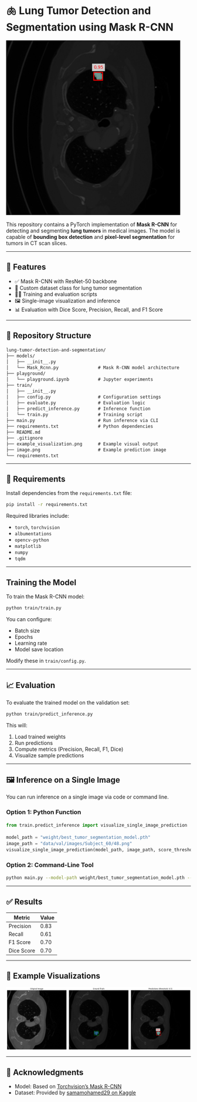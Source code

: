 # 🫁 Lung Tumor Detection and Segmentation using Mask R-CNN

![Example Prediction](image.png)

This repository contains a PyTorch implementation of **Mask R-CNN** for detecting and segmenting **lung tumors** in medical images. The model is capable of **bounding box detection** and **pixel-level segmentation** for tumors in CT scan slices.

---

## 🚀 Features

* ✅ Mask R-CNN with ResNet-50 backbone
* 🧠 Custom dataset class for lung tumor segmentation
* 🏋️‍♂️ Training and evaluation scripts
* 🖼️ Single-image visualization and inference
* 📊 Evaluation with Dice Score, Precision, Recall, and F1 Score

---

## 📁 Repository Structure

```
lung-tumor-detection-and-segmentation/
├── models/
│   ├── __init__.py
│   └── Mask_Rcnn.py               # Mask R-CNN model architecture
├── playground/
│   └── playground.ipynb           # Jupyter experiments
├── train/
│   ├── __init__.py
│   ├── config.py                  # Configuration settings
│   ├── evaluate.py                # Evaluation logic
│   ├── predict_inference.py       # Inference function
│   └── train.py                   # Training script
├── main.py                        # Run inference via CLI
├── requirements.txt               # Python dependencies
├── README.md
├── .gitignore
├── example_visualization.png      # Example visual output
├── image.png                      # Example prediction image
└── requirements.txt
```

---

## 🔧 Requirements

Install dependencies from the `requirements.txt` file:

```bash
pip install -r requirements.txt
```

Required libraries include:

* `torch`, `torchvision`
* `albumentations`
* `opencv-python`
* `matplotlib`
* `numpy`
* `tqdm`

---

## Training the Model

To train the Mask R-CNN model:

```bash
python train/train.py
```

You can configure:

* Batch size
* Epochs
* Learning rate
* Model save location

Modify these in `train/config.py`.

---

## 📈 Evaluation

To evaluate the trained model on the validation set:

```bash
python train/predict_inference.py
```

This will:

1. Load trained weights
2. Run predictions
3. Compute metrics (Precision, Recall, F1, Dice)
4. Visualize sample predictions

---

## 🖼️ Inference on a Single Image

You can run inference on a single image via code or command line.

### Option 1: Python Function

```python
from train.predict_inference import visualize_single_image_prediction

model_path = "weight/best_tumor_segmentation_model.pth"
image_path = "data/val/images/Subject_60/48.png"
visualize_single_image_prediction(model_path, image_path, score_threshold=0.5)
```

### Option 2: Command-Line Tool

```bash
python main.py --model-path weight/best_tumor_segmentation_model.pth --image-path data/val/images/Subject_60/48.png --score-threshold 0.9
```

---

## ✅ Results

| Metric     | Value |
| ---------- | ----- |
| Precision  | 0.83  |
| Recall     | 0.61  |
| F1 Score   | 0.70  |
| Dice Score | 0.70  |

---

## 📸 Example Visualizations

![Visualization](example_visualization.png)

---

## 🙏 Acknowledgments

* Model: Based on [Torchvision’s Mask R-CNN](https://pytorch.org/vision/stable/models.html#id12)
* Dataset: Provided by [samamohamed29 on Kaggle](https://www.kaggle.com/datasets/samamohamed29/lungtumor)


